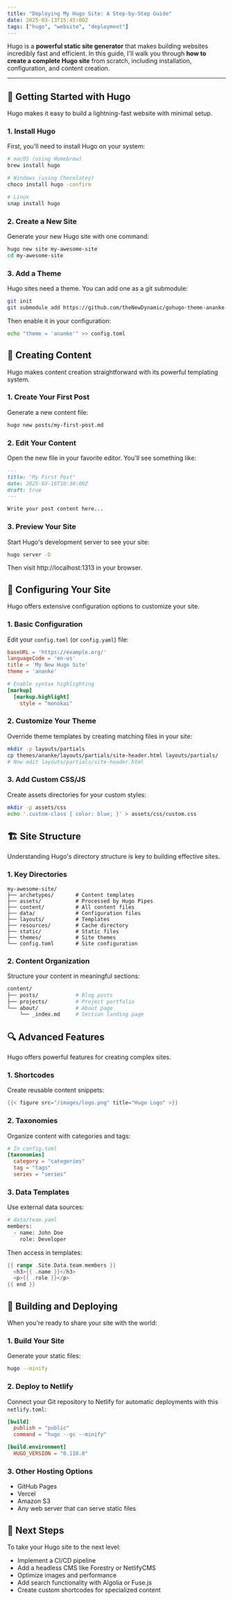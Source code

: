 ```yaml
---
title: "Deploying My Hugo Site: A Step-by-Step Guide"
date: 2025-03-13T15:45:00Z
tags: ["hugo", "website", "deployment"]
---
```

Hugo is a **powerful static site generator** that makes building websites incredibly fast and efficient. In this guide, I'll walk you through **how to create a complete Hugo site** from scratch, including installation, configuration, and content creation.

---
## 🚀 **Getting Started with Hugo**  
Hugo makes it easy to build a lightning-fast website with minimal setup.

### **1. Install Hugo**
First, you'll need to install Hugo on your system:  
```sh
# macOS (using Homebrew)
brew install hugo

# Windows (using Chocolatey)
choco install hugo -confirm

# Linux
snap install hugo
```

### **2. Create a New Site**
Generate your new Hugo site with one command:  
```sh
hugo new site my-awesome-site
cd my-awesome-site
```

### **3. Add a Theme**
Hugo sites need a theme. You can add one as a git submodule:  
```sh
git init
git submodule add https://github.com/theNewDynamic/gohugo-theme-ananke themes/ananke
```

Then enable it in your configuration:  
```sh
echo "theme = 'ananke'" >> config.toml
```

## 📝 **Creating Content**
Hugo makes content creation straightforward with its powerful templating system.

### **1. Create Your First Post**
Generate a new content file:  
```sh
hugo new posts/my-first-post.md
```

### **2. Edit Your Content**
Open the new file in your favorite editor. You'll see something like:  
```md
---
title: "My First Post"
date: 2025-03-16T10:30:00Z
draft: true
---

Write your post content here...
```

### **3. Preview Your Site**
Start Hugo's development server to see your site:  
```sh
hugo server -D
```
Then visit http://localhost:1313 in your browser.

## 🔧 **Configuring Your Site**
Hugo offers extensive configuration options to customize your site.

### **1. Basic Configuration**
Edit your `config.toml` (or `config.yaml`) file:  
```toml
baseURL = 'https://example.org/'
languageCode = 'en-us'
title = 'My New Hugo Site'
theme = 'ananke'

# Enable syntax highlighting
[markup]
  [markup.highlight]
    style = "monokai"
```

### **2. Customize Your Theme**
Override theme templates by creating matching files in your site:  
```sh
mkdir -p layouts/partials
cp themes/ananke/layouts/partials/site-header.html layouts/partials/
# Now edit layouts/partials/site-header.html
```

### **3. Add Custom CSS/JS**
Create assets directories for your custom styles:  
```sh
mkdir -p assets/css
echo '.custom-class { color: blue; }' > assets/css/custom.css
```

## 🏗️ **Site Structure**
Understanding Hugo's directory structure is key to building effective sites.

### **1. Key Directories**
```
my-awesome-site/
├── archetypes/       # Content templates
├── assets/           # Processed by Hugo Pipes
├── content/          # All content files
├── data/             # Configuration files
├── layouts/          # Templates
├── resources/        # Cache directory
├── static/           # Static files
├── themes/           # Site themes
└── config.toml       # Site configuration
```

### **2. Content Organization**
Structure your content in meaningful sections:  
```sh
content/
├── posts/            # Blog posts
├── projects/         # Project portfolio
└── about/            # About page
    └── _index.md     # Section landing page
```

## 🔍 **Advanced Features**
Hugo offers powerful features for creating complex sites.

### **1. Shortcodes**
Create reusable content snippets:  
```go
{{< figure src="/images/logo.png" title="Hugo Logo" >}}
```

### **2. Taxonomies**
Organize content with categories and tags:  
```toml
# In config.toml
[taxonomies]
  category = "categories"
  tag = "tags"
  series = "series"
```

### **3. Data Templates**
Use external data sources:  
```sh
# data/team.yaml
members:
  - name: John Doe
    role: Developer
```

Then access in templates:  
```go
{{ range .Site.Data.team.members }}
  <h3>{{ .name }}</h3>
  <p>{{ .role }}</p>
{{ end }}
```

## 🚀 **Building and Deploying**
When you're ready to share your site with the world:

### **1. Build Your Site**
Generate your static files:  
```sh
hugo --minify
```

### **2. Deploy to Netlify**
Connect your Git repository to Netlify for automatic deployments with this `netlify.toml`:  
```toml
[build]
  publish = "public"
  command = "hugo --gc --minify"

[build.environment]
  HUGO_VERSION = "0.110.0"
```

### **3. Other Hosting Options**
- GitHub Pages
- Vercel
- Amazon S3
- Any web server that can serve static files

## 🔮 **Next Steps**
To take your Hugo site to the next level:

- Implement a CI/CD pipeline
- Add a headless CMS like Forestry or NetlifyCMS
- Optimize images and performance
- Add search functionality with Algolia or Fuse.js
- Create custom shortcodes for specialized content